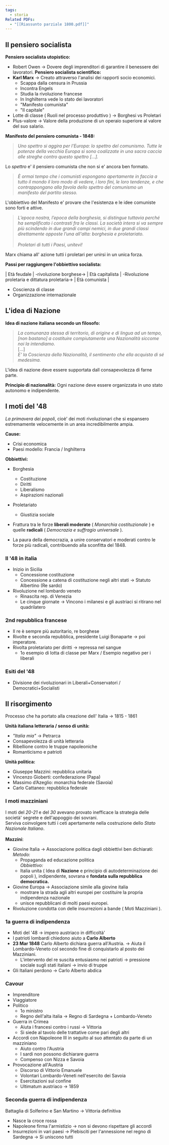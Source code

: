 ```yaml
---
tags:
  - storia
Related PDFs:
  - "[[Riassunto parziale 1800.pdf]]"
---
```

## Il pensiero socialista

**Pensiero socialista utopistico:**
- Robert Owen -> Dovere degli imprenditori di garantire il benessere dei lavoratori.
**Pensiero socialista scientifico:**
- **Karl Marx** -> Creato attraverso l'analisi dei rapporti socio economici.
	- Scappa dalla censura in Prussia
	- Incontra Engels
	- Studia la rivoluzione francese
	- In Inghilterra vede lo stato dei lavoratori
	- "Manifesto comunista"
	- "Il capitale"
- Lotte di classe ( Ruoli nel processo produttivo ) -> Borghesi vs Proletari
- Plus-valore -> Valore della produzione di un operaio superiore al valore del suo salario.

**Manifesto del pensiero comunista - 1848:**

> _Uno spettro si aggira per l'Europa: lo spettro del comunismo. Tutte le potenze della vecchia Europa si sono coalizzate in una sacra caccia alle streghe contro questo spettro \[...]._

Lo _spettro_ e' il pensiero comunista che non si e' ancora ben formato.

> _È ormai tempo che i comunisti espongano apertamente in faccia a tutto il mondo il loro modo di vedere, i loro fini, le loro tendenze, e che contrappongano alla favola dello spettro del comunismo un manifesto del partito stesso._

L'obbiettivo del Manifesto e' provare che l'esistenza e le idee comuniste sono forti e attive.

> _L’epoca nostra, l’epoca della borghesia, si distingue tuttavia perché ha semplificato i contrasti fra le classi. La società intera si va sempre più scindendo in due grandi campi
> nemici, in due grandi classi direttamente opposte l’una all'alta: borghesia e proletariato._  
>  <br> _Proletari di tutti i Paesi, unitevi!_

Marx chiama all' azione tutti i proletari per unirsi in un unica forza.

**Passi per raggiungere l'obbiettivo socialista:**

| Età feudale | -rivoluzione borghese-> | Età capitalista | -Rivoluzione proletaria e dittatura proletaria-> | Età comunista |

- Coscienza di classe
- Organizzazione internazionale

## L'idea di Nazione

**Idea di nazione italiana secondo un filosofo:**

> _La comunanza stessa di territorio, di origine e di lingua ad un tempo, [non bastano] a costituire compiutamente una Nazionalità siccome noi la intendiamo._   
> \[...]  
> *E' la Coscienza della Nazionalità, il sentimento che ella acquista di sé
   medesima.*

L'idea di nazione deve essere supportata dall consapevolezza di farne parte.

**Principio di nazionalità:**
Ogni nazione deve essere organizzata in uno stato autonomo e indipendente.

## I moti del '48
*La primavera dei popoli*, cioè' dei moti rivoluzionari che si espansero estremamente velocemente in un area incredibilmente ampia.

**Cause:**
- Crisi economica
- Paesi modello: Francia / Inghilterra

**Obbiettivi:**
- Borghesia
	- Costituzione
	- Diritti
	- Liberalismo
	- Aspirazioni nazionali
- Proletariato
	- Giustizia sociale

- Frattura tra le forze **liberali moderate** ( *Monarchia costituzionale* ) e quelle **radicali** ( *Democrazia e suffragio universale* ).  
- La paura della democrazia, a unire conservatori e moderati contro le forze più radicali, contribuendo alla sconfitta del 1848.

### Il '48 in italia
- Inizio in Sicilia
	- Concessione costituzione
	- Concessione a catena di costituzione negli altri stati -> Statuto Albertino (Re sardo)
- Rivoluzione nel lombardo veneto
	- Rinascita rep. di Venezia
	- Le cinque giornate -> Vincono i milanesi e gli austriaci si ritirano nel quadrilatero

### 2nd repubblica francese
- Il re è sempre più autoritario, re borghese 
- Rivolte e seconda repubblica, presidente Luigi Bonaparte -> poi imperatore.
- Rivolta proletariato per diritti -> repressa nel sangue
	- 1o esempio di lotta di classe per Marx / Esempio negativo per i liberali

### Esiti del '48
 - Divisione dei rivoluzionari in Liberali+Conservatori / Democratici+Socialisti

## Il risorgimento
Processo che ha portato alla creazione dell' Italia -> 1815 - 1861

**Unità italiana letteraria / senso di unità:**
- *"Italia mia"* -> Petrarca
- Consapevolezza di unità letteraria
- Ribellione contro le truppe napoleoniche
- Romanticismo e patrioti

**Unità politica:**
- Giuseppe Mazzini: repubblica unitaria 
- Vincenzo Gioberti: confederazione (Papa)  
- Massimo d’Azeglio: monarchia federale (Savoia) 
- Carlo Cattaneo: repubblica federale

### I moti mazziniani
I moti del *20-21* e del *30* avevano provato inefficace la strategia delle società' segrete e dell'appoggio dei sovrani.  
Serviva coinvolgere tutti i ceti apertamente nella costruzione dello *Stato Nazionale Italiano*.  
<br>
**Mazzini**:
- Giovine Italia -> Associazione politica dagli obbiettivi ben dichiarati:  
	*Metodo:*
	- Propaganda ed educazione politica  
	*Obbiettivo:*  
	- Italia unita ( Idea di **Nazione** e principio di autodeterminazione dei popoli ), indipendente, sovrana e **fondata sulla repubblica democratica.**
- Giovine Europa -> Associazione simile alla giovine italia
	- mostrare la strada agli altri europei per costituire la propria indipendenza nazionale
	 - unisce repubblicani di molti paesi europei.  
- Rivoluzione condotta con delle insurrezioni a bande ( Moti Mazziniani ).


### 1a guerra di indipendenza
- Moti del '48 -> impero austriaco in difficoltà' 
- I patrioti lombardi chiedono aiuto a **Carlo Alberto** 
- **23 Mar 1848** Carlo Alberto dichiara guerra all'Austria. -> Aiuta il Lombardo-Veneto col secondo fine di conquistarlo al posto dei Mazziniani.  
	- L'intervento del re suscita entusiasmo nei patrioti -> pressione sociale sugli stati italiani -> invio di truppe
- Gli Italiani perdono -> Carlo Alberto abdica

### Cavour
- Imprenditore
- Viaggiatore
- Politico
	- 1o ministro
	- Regno dell'alta italia -> Regno di Sardegna + Lombardo-Veneto
- Guerra in Crimea
	- Aiuta i francesi contro i russi -> Vittoria
	- Si siede al tavolo delle trattative come pari degli altri
- Accordi con Napoleone III in seguito al suo attentato da parte  di un mazziniano
	- Aiuto contro l'Austria
	- I sardi non possono dichiarare guerra
	- Compenso con Nizza e Savoia
- Provocazione all'Austria
	- Discorso di Vittorio Emanuele
	- Volontari Lombardo-Veneti nell'esercito dei Savoia
	- Esercitazioni sul confine
	- Ultimatum austriaco -> 1859

### Seconda guerra di indipendenza
Battaglia di Solferino e San Martino -> Vittoria definitiva
- Nasce la croce rossa
- Napoleone firma l'armistizio -> non si devono rispettare gli accordi
- Insurrezioni in vari paesi -> Plebisciti per l'annessione nel regno di Sardegna -> Si uniscono tutti